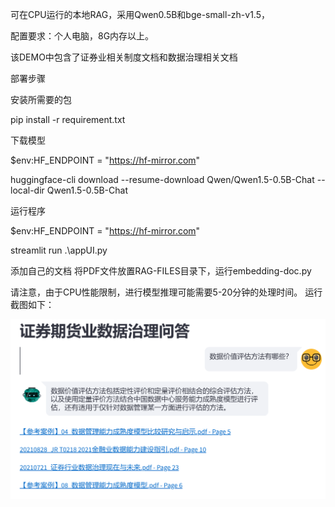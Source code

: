 可在CPU运行的本地RAG，采用Qwen0.5B和bge-small-zh-v1.5，

配置要求：个人电脑，8G内存以上。

该DEMO中包含了证券业相关制度文档和数据治理相关文档

部署步骤

安装所需要的包 

pip install -r requirement.txt

下载模型

$env:HF_ENDPOINT = "https://hf-mirror.com"

huggingface-cli download --resume-download Qwen/Qwen1.5-0.5B-Chat --local-dir Qwen1.5-0.5B-Chat

运行程序

$env:HF_ENDPOINT = "https://hf-mirror.com"

streamlit run .\appUI.py

添加自己的文档
将PDF文件放置RAG-FILES目录下，运行embedding-doc.py


请注意，由于CPU性能限制，进行模型推理可能需要5-20分钟的处理时间。
运行截图如下：

![img_1.png](img_1.png)